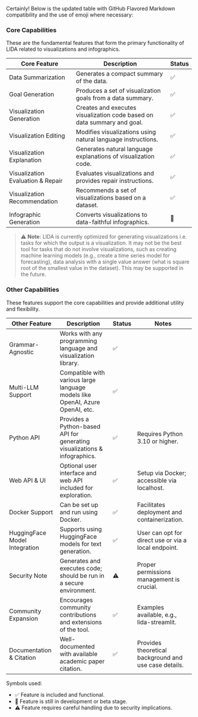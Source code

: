 Certainly! Below is the updated table with GitHub Flavored Markdown compatibility and the use of emoji where necessary:

### Core Capabilities

These are the fundamental features that form the primary functionality of LIDA related to visualizations and infographics.

| Core Feature                      | Description                                                             | Status |
| --------------------------------- | ----------------------------------------------------------------------- | ------ |
| Data Summarization                | Generates a compact summary of the data.                                | ✅     |
| Goal Generation                   | Produces a set of visualization goals from a data summary.              | ✅     |
| Visualization Generation          | Creates and executes visualization code based on data summary and goal. | ✅     |
| Visualization Editing             | Modifies visualizations using natural language instructions.            | ✅     |
| Visualization Explanation         | Generates natural language explanations of visualization code.          | ✅     |
| Visualization Evaluation & Repair | Evaluates visualizations and provides repair instructions.              | ✅     |
| Visualization Recommendation      | Recommends a set of visualizations based on a dataset.                  | ✅     |
| Infographic Generation            | Converts visualizations to data-faithful infographics.                  | 🚧     |

> ⚠️ **Note**: LIDA is currently optimized for generating visualizations i.e. tasks for which the output is a visualization. It may not be the best tool for tasks that do not involve visualizations, such as creating machine learning models (e.g., create a time series model for forecasting), data analysis with a single value answer (what is square root of the smallest value in the dataset). This may be supported in the future.

### Other Capabilities

These features support the core capabilities and provide additional utility and flexibility.

| Other Feature                 | Description                                                                   | Status | Notes                                                 |
| ----------------------------- | ----------------------------------------------------------------------------- | ------ | ----------------------------------------------------- |
| Grammar-Agnostic              | Works with any programming language and visualization library.                | ✅     |                                                       |
| Multi-LLM Support             | Compatible with various large language models like OpenAI, Azure OpenAI, etc. | ✅     |                                                       |
| Python API                    | Provides a Python-based API for generating visualizations & infographics.     | ✅     | Requires Python 3.10 or higher.                       |
| Web API & UI                  | Optional user interface and web API included for exploration.                 | ✅     | Setup via Docker; accessible via localhost.           |
| Docker Support                | Can be set up and run using Docker.                                           | ✅     | Facilitates deployment and containerization.          |
| HuggingFace Model Integration | Supports using HuggingFace models for text generation.                        | ✅     | User can opt for direct use or via a local endpoint.  |
| Security Note                 | Generates and executes code; should be run in a secure environment.           | ⚠️     | Proper permissions management is crucial.             |
| Community Expansion           | Encourages community contributions and extensions of the tool.                | ✅     | Examples available, e.g., lida-streamlit.             |
| Documentation & Citation      | Well-documented with available academic paper citation.                       | ✅     | Provides theoretical background and use case details. |

Symbols used:

- ✅ Feature is included and functional.
- 🚧 Feature is still in development or beta stage.
- ⚠️ Feature requires careful handling due to security implications.
